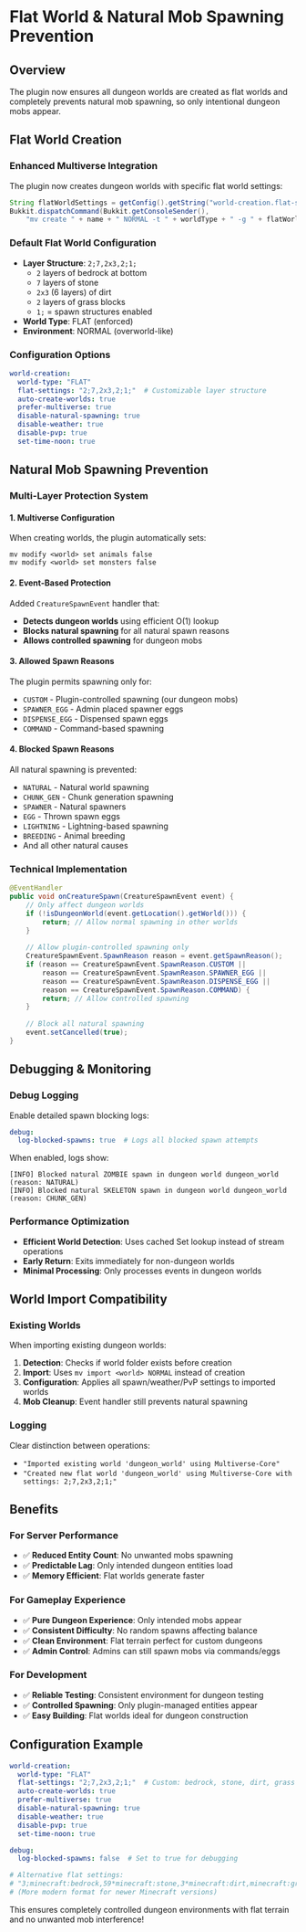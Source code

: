 # Flat World & Natural Mob Spawning Prevention

## Overview
The plugin now ensures all dungeon worlds are created as flat worlds and completely prevents natural mob spawning, so only intentional dungeon mobs appear.

## Flat World Creation

### Enhanced Multiverse Integration
The plugin now creates dungeon worlds with specific flat world settings:

```java
String flatWorldSettings = getConfig().getString("world-creation.flat-settings", "2;7,2x3,2;1;");
Bukkit.dispatchCommand(Bukkit.getConsoleSender(), 
    "mv create " + name + " NORMAL -t " + worldType + " -g " + flatWorldSettings);
```

### Default Flat World Configuration
- **Layer Structure**: `2;7,2x3,2;1;`
  - `2` layers of bedrock at bottom
  - `7` layers of stone 
  - `2x3` (6 layers) of dirt
  - `2` layers of grass blocks
  - `1;` = spawn structures enabled
- **World Type**: FLAT (enforced)
- **Environment**: NORMAL (overworld-like)

### Configuration Options
```yaml
world-creation:
  world-type: "FLAT"
  flat-settings: "2;7,2x3,2;1;"  # Customizable layer structure
  auto-create-worlds: true
  prefer-multiverse: true
  disable-natural-spawning: true
  disable-weather: true
  disable-pvp: true
  set-time-noon: true
```

## Natural Mob Spawning Prevention

### Multi-Layer Protection System

#### 1. Multiverse Configuration
When creating worlds, the plugin automatically sets:
```
mv modify <world> set animals false
mv modify <world> set monsters false
```

#### 2. Event-Based Protection
Added `CreatureSpawnEvent` handler that:
- **Detects dungeon worlds** using efficient O(1) lookup
- **Blocks natural spawning** for all natural spawn reasons
- **Allows controlled spawning** for dungeon mobs

#### 3. Allowed Spawn Reasons
The plugin permits spawning only for:
- `CUSTOM` - Plugin-controlled spawning (our dungeon mobs)
- `SPAWNER_EGG` - Admin placed spawner eggs
- `DISPENSE_EGG` - Dispensed spawn eggs
- `COMMAND` - Command-based spawning

#### 4. Blocked Spawn Reasons
All natural spawning is prevented:
- `NATURAL` - Natural world spawning
- `CHUNK_GEN` - Chunk generation spawning  
- `SPAWNER` - Natural spawners
- `EGG` - Thrown spawn eggs
- `LIGHTNING` - Lightning-based spawning
- `BREEDING` - Animal breeding
- And all other natural causes

### Technical Implementation

```java
@EventHandler
public void onCreatureSpawn(CreatureSpawnEvent event) {
    // Only affect dungeon worlds
    if (!isDungeonWorld(event.getLocation().getWorld())) {
        return; // Allow normal spawning in other worlds
    }
    
    // Allow plugin-controlled spawning only
    CreatureSpawnEvent.SpawnReason reason = event.getSpawnReason();
    if (reason == CreatureSpawnEvent.SpawnReason.CUSTOM || 
        reason == CreatureSpawnEvent.SpawnReason.SPAWNER_EGG ||
        reason == CreatureSpawnEvent.SpawnReason.DISPENSE_EGG ||
        reason == CreatureSpawnEvent.SpawnReason.COMMAND) {
        return; // Allow controlled spawning
    }
    
    // Block all natural spawning
    event.setCancelled(true);
}
```

## Debugging & Monitoring

### Debug Logging
Enable detailed spawn blocking logs:
```yaml
debug:
  log-blocked-spawns: true  # Logs all blocked spawn attempts
```

When enabled, logs show:
```
[INFO] Blocked natural ZOMBIE spawn in dungeon world dungeon_world (reason: NATURAL)
[INFO] Blocked natural SKELETON spawn in dungeon world dungeon_world (reason: CHUNK_GEN)
```

### Performance Optimization
- **Efficient World Detection**: Uses cached Set lookup instead of stream operations
- **Early Return**: Exits immediately for non-dungeon worlds
- **Minimal Processing**: Only processes events in dungeon worlds

## World Import Compatibility

### Existing Worlds
When importing existing dungeon worlds:
1. **Detection**: Checks if world folder exists before creation
2. **Import**: Uses `mv import <world> NORMAL` instead of creation
3. **Configuration**: Applies all spawn/weather/PvP settings to imported worlds
4. **Mob Cleanup**: Event handler still prevents natural spawning

### Logging
Clear distinction between operations:
- `"Imported existing world 'dungeon_world' using Multiverse-Core"`
- `"Created new flat world 'dungeon_world' using Multiverse-Core with settings: 2;7,2x3,2;1;"`

## Benefits

### For Server Performance
- ✅ **Reduced Entity Count**: No unwanted mobs spawning
- ✅ **Predictable Lag**: Only intended dungeon entities load
- ✅ **Memory Efficient**: Flat worlds generate faster

### For Gameplay Experience
- ✅ **Pure Dungeon Experience**: Only intended mobs appear
- ✅ **Consistent Difficulty**: No random spawns affecting balance
- ✅ **Clean Environment**: Flat terrain perfect for custom dungeons
- ✅ **Admin Control**: Admins can still spawn mobs via commands/eggs

### For Development
- ✅ **Reliable Testing**: Consistent environment for dungeon testing
- ✅ **Controlled Spawning**: Only plugin-managed entities appear
- ✅ **Easy Building**: Flat worlds ideal for dungeon construction

## Configuration Example

```yaml
world-creation:
  world-type: "FLAT"
  flat-settings: "2;7,2x3,2;1;"  # Custom: bedrock, stone, dirt, grass
  auto-create-worlds: true
  prefer-multiverse: true
  disable-natural-spawning: true
  disable-weather: true
  disable-pvp: true
  set-time-noon: true

debug:
  log-blocked-spawns: false  # Set to true for debugging

# Alternative flat settings:
# "3;minecraft:bedrock,59*minecraft:stone,3*minecraft:dirt,minecraft:grass_block;minecraft:plains;"
# (More modern format for newer Minecraft versions)
```

This ensures completely controlled dungeon environments with flat terrain and no unwanted mob interference!

